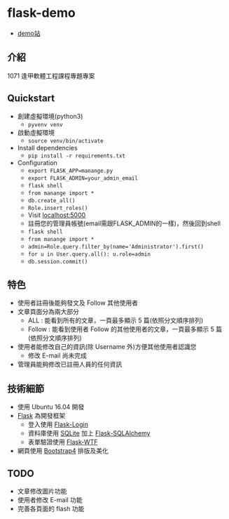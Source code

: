 # flask-demo

+ [demo站](https://fcudemo.mothersoup.me)

## 介紹

1071 逢甲軟體工程課程專題專案

## Quickstart

+ 創建虛擬環境(python3)
    + `pyvenv venv`
+ 啟動虛擬環境
    + `source venv/bin/activate`
+ Install dependencies
    + `pip install -r requirements.txt`
+ Configuration
    + `export FLASK_APP=manange.py`
    + `export FLASK_ADMIN=your_admin_email`
    + `flask shell`
    + `from manange import *`
    + `db.create_all()`
    + `Role.insert_roles()`
    + Visit [localhost:5000](http://localhost:5000)
    + 註冊您的管理員帳號(email需跟FLASK_ADMIN的一樣)，然後回到shell
    + `flask shell`
    + `from manange import *`
    + `admin=Role.query.filter_by(name='Administrator').first()`
    + `for u in User.query.all(): u.role=admin`
    + `db.session.commit()`

## 特色

+ 使用者註冊後能夠發文及 Follow 其他使用者
+ 文章頁面分為兩大部分
    + ALL : 能看到所有的文章，一頁最多顯示 5 篇(依照分文順序排列)
    + Follow : 能看到使用者 Follow 的其他使用者的文章，一頁最多顯示 5 篇(依照分文順序排列)
+ 使用者能修改自己的資訊(除 Username 外)方便其他使用者認識您
    + 修改 E-mail 尚未完成
+ 管理員能夠修改已註冊人員的任何資訊

## 技術細節

+ 使用 Ubuntu 16.04 開發
+ [Flask](https://github.com/pallets/flask) 為開發框架
    + 登入使用 [Flask-Login](https://github.com/maxcountryman/flask-login)
    + 資料庫使用 [SQLite](https://www.sqlite.org/index.html) 加上 [Flask-SQLAlchemy](https://github.com/mitsuhiko/flask-sqlalchemy)
    + 表單驗證使用 [Flask-WTF](https://github.com/lepture/flask-wtf)
+ 網頁使用 [Bootstrap4](https://getbootstrap.com/) 排版及美化

## TODO

+ 文章修改圖片功能
+ 使用者修改  E-mail 功能
+ 完善各頁面的 flash 功能